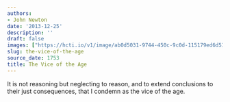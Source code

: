 ```yaml
---
authors:
- John Newton
date: '2013-12-25'
description: ''
draft: false
images: ["https://hcti.io/v1/image/ab0d5031-9744-450c-9c0d-115179ed6d51.png"]
slug: the-vice-of-the-age
source_date: 1753
title: The Vice of the Age
---
```


It is not reasoning but neglecting to reason, and to extend conclusions to their just consequences, that I condemn as the vice of the age.